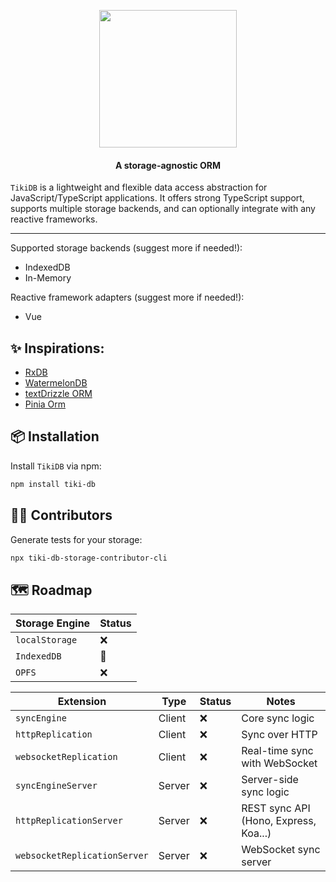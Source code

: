 <p align="center">
    <img src="./tiki-db.png" width="220">
</p>
<h4 align="center">
  A storage-agnostic ORM 
</h4>

`TikiDB` is a lightweight and flexible data access abstraction for JavaScript/TypeScript applications. It offers strong TypeScript support, supports multiple storage backends, and can optionally integrate with any reactive frameworks.

---

Supported storage backends (suggest more if needed!):
- IndexedDB
- In-Memory

Reactive framework adapters  (suggest more if needed!):
- Vue

## ✨ Inspirations:
- [RxDB](https://github.com/pubkey/rxdb)
- [WatermelonDB](https://github.com/Nozbe/WatermelonDB)
- [textDrizzle ORM](https://github.com/drizzle-team/drizzle-orm)
- [Pinia Orm](https://github.com/codedredd/pinia-orm)


## 📦 Installation

Install `TikiDB` via npm:

```sh
npm install tiki-db
```

## 🧑‍💻 Contributors

Generate tests for your storage:
```sh
npx tiki-db-storage-contributor-cli
```

## 🗺️ Roadmap

| Storage Engine | Status |
|----------------|--------|
| `localStorage` | ❌ |
| `IndexedDB`    | 🚧 |
| `OPFS`         | ❌ |

| Extension                    | Type           | Status | Notes                                  |
|-----------------------------|----------------|--------|----------------------------------------|
| `syncEngine`                | Client         | ❌     | Core sync logic                        |
| `httpReplication`           | Client         | ❌     | Sync over HTTP                         |
| `websocketReplication`      | Client         | ❌     | Real-time sync with WebSocket          |
| `syncEngineServer`          | Server         | ❌     | Server-side sync logic                 |
| `httpReplicationServer`     | Server         | ❌     | REST sync API (Hono, Express, Koa...)     |
| `websocketReplicationServer`| Server         | ❌     | WebSocket sync server                  |